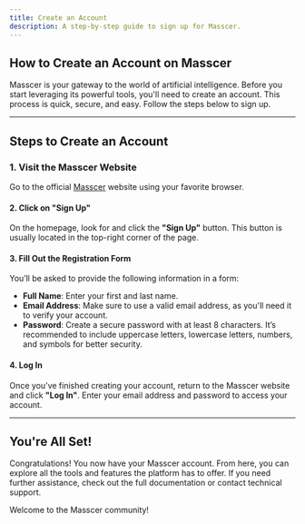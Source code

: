 ```yaml
---
title: Create an Account
description: A step-by-step guide to sign up for Masscer.
---
```


## How to Create an Account on Masscer

Masscer is your gateway to the world of artificial intelligence. Before you start leveraging its powerful tools, you'll need to create an account. This process is quick, secure, and easy. Follow the steps below to sign up.

---

## Steps to Create an Account

### 1. Visit the Masscer Website
Go to the official <a href="https://masscer-ai.ngrok.app/" target="_blank">Masscer</a> website using your favorite browser.

#### 2. Click on "Sign Up"
On the homepage, look for and click the **"Sign Up"** button. This button is usually located in the top-right corner of the page.

#### 3. Fill Out the Registration Form
You’ll be asked to provide the following information in a form:

- **Full Name**: Enter your first and last name.
- **Email Address**: Make sure to use a valid email address, as you'll need it to verify your account.
- **Password**: Create a secure password with at least 8 characters. It’s recommended to include uppercase letters, lowercase letters, numbers, and symbols for better security.
<!-- 
### 4. Review and Accept the Terms and Conditions
Before proceeding, read Masscer's **Terms and Conditions** and **Privacy Policy**. Check the box to confirm that you agree to them.

--- -->

<!-- ### 5. Verify Your Email Address
After submitting the form, you’ll receive a confirmation email at the address you provided. 

1. Open your inbox.
2. Look for an email from Masscer with the subject **"Verify Your Account"**.
3. Click on the verification link provided in the email. This will confirm your account and allow you to log in.

> **Note:** If you don’t see the email in your inbox, check your spam or junk mail folder. -->

<!-- --- -->
#### 4. Log In
Once you’ve finished creating your account, return to the Masscer website and click **"Log In"**. Enter your email address and password to access your account.

---

<!-- ## Common Troubleshooting

If you encounter issues during the registration process, here are some quick solutions:

- **Didn’t receive the verification email**: Double-check that you entered your email address correctly. Also, check your spam or junk mail folder. If the issue persists, try resending the email from the registration page.
- **Invalid password**: Ensure your password meets the minimum requirements (at least 8 characters, including letters and numbers).
- **Error submitting the form**: Make sure all fields in the form are completed and free of typos. -->

<!-- --- -->

## You're All Set!

Congratulations! You now have your Masscer account. From here, you can explore all the tools and features the platform has to offer. If you need further assistance, check out the full documentation or contact technical support.

Welcome to the Masscer community!
